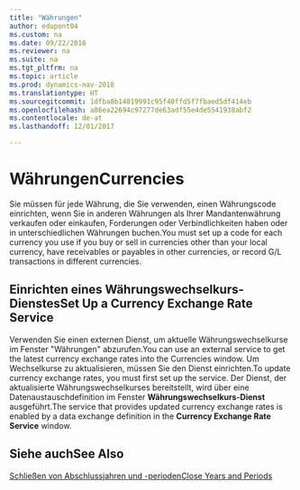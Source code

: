 ```yaml
---
title: "Währungen"
author: edupont04
ms.custom: na
ms.date: 09/22/2016
ms.reviewer: na
ms.suite: na
ms.tgt_pltfrm: na
ms.topic: article
ms.prod: dynamics-nav-2018
ms.translationtype: HT
ms.sourcegitcommit: 1dfba8b14019991c95f40ffd5f7fbaed5df414eb
ms.openlocfilehash: a86ea22694c97277de63adf55e4de5541938abf2
ms.contentlocale: de-at
ms.lasthandoff: 12/01/2017

---
```


# <a name="currencies"></a><span data-ttu-id="235d9-102">Währungen</span><span class="sxs-lookup"><span data-stu-id="235d9-102">Currencies</span></span>
<span data-ttu-id="235d9-103">Sie müssen für jede Währung, die Sie verwenden, einen Währungscode einrichten, wenn Sie in anderen Währungen als Ihrer Mandantenwährung verkaufen oder einkaufen, Forderungen oder Verbindlichkeiten haben oder in unterschiedlichen Währungen buchen.</span><span class="sxs-lookup"><span data-stu-id="235d9-103">You must set up a code for each currency you use if you buy or sell in currencies other than your local currency, have receivables or payables in other currencies, or record G/L transactions in different currencies.</span></span>  

## <a name="set-up-a-currency-exchange-rate-service"></a><span data-ttu-id="235d9-104">Einrichten eines Währungswechselkurs-Dienstes</span><span class="sxs-lookup"><span data-stu-id="235d9-104">Set Up a Currency Exchange Rate Service</span></span>
<span data-ttu-id="235d9-105">Verwenden Sie einen externen Dienst, um aktuelle Währungswechselkurse im Fenster "Währungen" abzurufen.</span><span class="sxs-lookup"><span data-stu-id="235d9-105">You can use an external service to get the latest currency exchange rates into the Currencies window.</span></span> <span data-ttu-id="235d9-106">Um Wechselkurse zu aktualisieren, müssen Sie den Dienst einrichten.</span><span class="sxs-lookup"><span data-stu-id="235d9-106">To update currency exchange rates, you must first set up the service.</span></span>
<span data-ttu-id="235d9-107">Der Dienst, der aktualisierte Währungswechselkurses bereitstellt, wird über eine Datenaustauschdefinition im Fenster **Währungswechselkurs-Dienst** ausgeführt.</span><span class="sxs-lookup"><span data-stu-id="235d9-107">The service that provides updated currency exchange rates is enabled by a data exchange definition in the **Currency Exchange Rate Service** window.</span></span>  

## <a name="see-also"></a><span data-ttu-id="235d9-108">Siehe auch</span><span class="sxs-lookup"><span data-stu-id="235d9-108">See Also</span></span>
[<span data-ttu-id="235d9-109">Schließen von Abschlussjahren und -perioden</span><span class="sxs-lookup"><span data-stu-id="235d9-109">Close Years and Periods</span></span>](year-close-years-periods.md)

